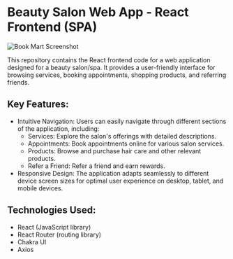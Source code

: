 # Beauty Salon Web App - React Frontend (SPA)

![Book Mart Screenshot](https://ik.imagekit.io/thormars/portfolio/salon.png)

This repository contains the React frontend code for a web application designed for a beauty salon/spa. It provides a user-friendly interface for browsing services, booking appointments, shopping products, and referring friends.

## Key Features:
 - Intuitive Navigation: Users can easily navigate through different sections of the application, including:
    - Services: Explore the salon's offerings with detailed descriptions.
    - Appointments: Book appointments online for various salon services.
    - Products: Browse and purchase hair care and other relevant products.
    - Refer a Friend: Refer a friend and earn rewards.
 - Responsive Design: The application adapts seamlessly to different device screen sizes for optimal user experience on desktop, tablet, and mobile devices.

## Technologies Used:
 - React (JavaScript library)
 - React Router (routing library)
 - Chakra UI
 - Axios

